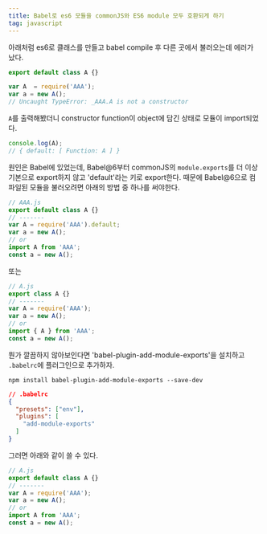```yaml
---
title: Babel로 es6 모듈을 commonJS와 ES6 module 모두 호환되게 하기
tag: javascript
---
```


아래처럼 es6로 클래스를 만들고 babel compile 후 다른 곳에서 불러오는데 에러가 났다.

```javascript
export default class A {}

var A  = require('AAA');
var a = new A();
// Uncaught TypeError: _AAA.A is not a constructor
```

`A`를 출력해봤더니 constructor function이 object에 담긴 상태로 모듈이 import되었다.

```javascript
console.log(A);
// { default: [ Function: A ] }
```

원인은 Babel에 있었는데, Babel@6부터 commonJS의 `module.exports`를 더 이상 기본으로 export하지 않고 'default'라는 키로 export한다.
때문에 Babel@6으로 컴파일된 모듈을 불러오려면 아래의 방법 중 하나를 써야한다.

```javascript
// AAA.js
export default class A {}
// -------
var A = require('AAA').default;
var a = new A();
// or
import A from 'AAA';
const a = new A();
```

또는

```javascript
// A.js
export class A {}
// -------
var A = require('AAA');
var a = new A();
// or
import { A } from 'AAA';
const a = new A();
```

뭔가 깔끔하지 않아보인다면 'babel-plugin-add-module-exports'을 설치하고 `.babelrc`에 플러그인으로 추가하자.

```
npm install babel-plugin-add-module-exports --save-dev
```

```json
// .babelrc
{
  "presets": ["env"],
  "plugins": [
    "add-module-exports"
  ]
}
```

그러면 아래와 같이 쓸 수 있다.

```javascript
// A.js
export default class A {}
// -------
var A = require('AAA');
var a = new A();
// or
import A from 'AAA';
const a = new A();
```
